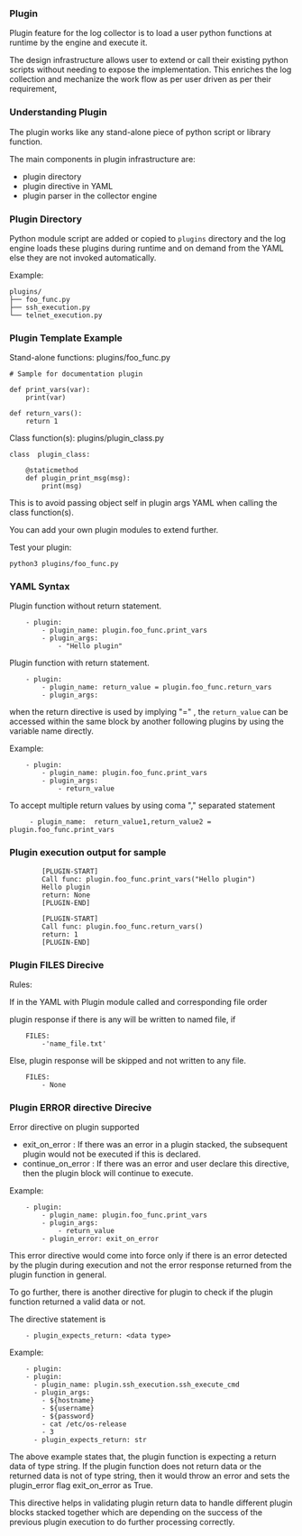 ### Plugin

Plugin feature for the log collector is to load a user python functions at runtime by the engine and execute it.

The design infrastructure allows user to extend or call their existing python scripts without needing to expose
the implementation.  This enriches the log collection and mechanize the work flow as per user driven as per
their requirement,

### Understanding Plugin
The plugin works like any stand-alone piece of python script or library function.

The main components in plugin infrastructure are:

- plugin directory
- plugin directive in YAML
- plugin parser in the collector engine

### Plugin Directory
Python module script are added or copied to `plugins` directory and the log engine loads these plugins during
runtime and on demand from the YAML else they are not invoked automatically.

Example:
```
plugins/
├── foo_func.py
├── ssh_execution.py
└── telnet_execution.py

```

### Plugin Template Example

Stand-alone functions: plugins/foo_func.py
```
# Sample for documentation plugin

def print_vars(var):
    print(var)

def return_vars():
    return 1
```

Class function(s): plugins/plugin_class.py
```
class  plugin_class:

    @staticmethod
    def plugin_print_msg(msg):
        print(msg)
```

This is to avoid passing object self in plugin args YAML when calling the class function(s).

You can add your own plugin modules to extend further.

Test your plugin:
```
python3 plugins/foo_func.py
```

### YAML Syntax

Plugin function without return statement.
```
    - plugin:
        - plugin_name: plugin.foo_func.print_vars
        - plugin_args:
            - "Hello plugin"
```

Plugin function with return statement.
```
    - plugin:
        - plugin_name: return_value = plugin.foo_func.return_vars
        - plugin_args:
```

when the return directive is used by implying "=" , the `return_value`
can be accessed within the same block by another following plugins
by using the variable name directly.

Example:
```
    - plugin:
        - plugin_name: plugin.foo_func.print_vars
        - plugin_args:
            - return_value
```

To accept multiple return values by using coma  "," separated statement
```
     - plugin_name:  return_value1,return_value2 = plugin.foo_func.print_vars
```

### Plugin execution output for sample


```
        [PLUGIN-START]
        Call func: plugin.foo_func.print_vars("Hello plugin")
        Hello plugin
        return: None
        [PLUGIN-END]

        [PLUGIN-START]
        Call func: plugin.foo_func.return_vars()
        return: 1
        [PLUGIN-END]
```

### Plugin FILES Direcive

Rules:

If in the YAML with Plugin module called and corresponding file order

plugin response if there is any will be written to named file, if

```
    FILES:
        -'name_file.txt'
```

Else, plugin response will be skipped and not written to any file.
```
    FILES:
        - None
```

### Plugin ERROR directive Direcive

Error directive on plugin supported
- exit_on_error       : If there was an error in a plugin stacked, the subsequent
                        plugin would not be executed if this is declared.
- continue_on_error   : If there was an error and user declare this directive,
                        then the plugin block will continue to execute.

Example:
```
    - plugin:
        - plugin_name: plugin.foo_func.print_vars
        - plugin_args:
            - return_value
        - plugin_error: exit_on_error
```

This error directive would come into force only if there is an error detected
by the plugin during execution and not the error response returned from the plugin
function in general.

To go further, there is another directive for plugin to check if the plugin function
returned a valid data or not.

The directive statement is
```
    - plugin_expects_return: <data type>
```

Example:
```
    - plugin:
    - plugin:
      - plugin_name: plugin.ssh_execution.ssh_execute_cmd
      - plugin_args:
        - ${hostname}
        - ${username}
        - ${password}
        - cat /etc/os-release
        - 3
      - plugin_expects_return: str
```

The above example states that, the plugin function is expecting a return data of type
string. If the plugin function does not return data or the returned data is not of type
string, then it would throw an error and sets the plugin_error flag exit_on_error as True.

This directive helps in validating plugin return data to handle different plugin blocks
stacked together which are depending on the success of the previous plugin execution to do
further processing correctly.

